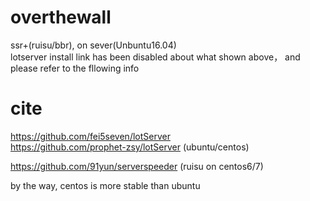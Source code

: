 # overthewall
ssr+(ruisu/bbr),  on sever(Unbuntu16.04)  
lotserver install link has been disabled about what shown above， and please refer to the fllowing info  

# cite
https://github.com/fei5seven/lotServer  
https://github.com/prophet-zsy/lotServer
(ubuntu/centos)

https://github.com/91yun/serverspeeder
(ruisu on centos6/7)

by the way, centos is more stable than ubuntu
